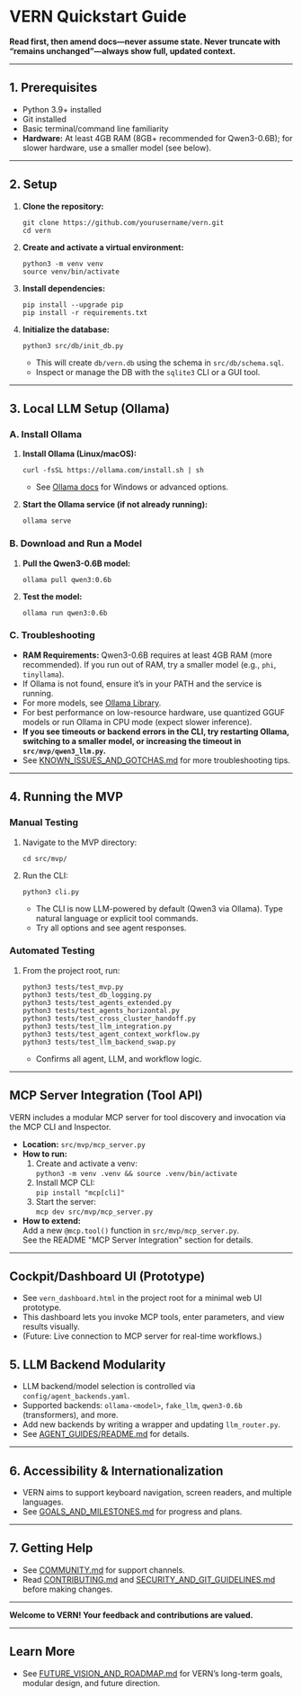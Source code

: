 # VERN Quickstart Guide

**Read first, then amend docs—never assume state. Never truncate with “remains unchanged”—always show full, updated context.**

---

## 1. Prerequisites

- Python 3.9+ installed
- Git installed
- Basic terminal/command line familiarity
- **Hardware:** At least 4GB RAM (8GB+ recommended for Qwen3-0.6B); for slower hardware, use a smaller model (see below).

---

## 2. Setup

1. **Clone the repository:**
   ```
   git clone https://github.com/yourusername/vern.git
   cd vern
   ```

2. **Create and activate a virtual environment:**
   ```
   python3 -m venv venv
   source venv/bin/activate
   ```

3. **Install dependencies:**
   ```
   pip install --upgrade pip
   pip install -r requirements.txt
   ```

4. **Initialize the database:**
   ```
   python3 src/db/init_db.py
   ```
   - This will create `db/vern.db` using the schema in `src/db/schema.sql`.
   - Inspect or manage the DB with the `sqlite3` CLI or a GUI tool.

---

## 3. Local LLM Setup (Ollama)

### A. Install Ollama

1. **Install Ollama (Linux/macOS):**
   ```
   curl -fsSL https://ollama.com/install.sh | sh
   ```
   - See [Ollama docs](https://ollama.com/) for Windows or advanced options.

2. **Start the Ollama service (if not already running):**
   ```
   ollama serve
   ```

### B. Download and Run a Model

1. **Pull the Qwen3-0.6B model:**
   ```
   ollama pull qwen3:0.6b
   ```
2. **Test the model:**
   ```
   ollama run qwen3:0.6b
   ```

### C. Troubleshooting

- **RAM Requirements:** Qwen3-0.6B requires at least 4GB RAM (more recommended). If you run out of RAM, try a smaller model (e.g., `phi`, `tinyllama`).
- If Ollama is not found, ensure it’s in your PATH and the service is running.
- For more models, see [Ollama Library](https://ollama.com/library).
- For best performance on low-resource hardware, use quantized GGUF models or run Ollama in CPU mode (expect slower inference).
- **If you see timeouts or backend errors in the CLI, try restarting Ollama, switching to a smaller model, or increasing the timeout in `src/mvp/qwen3_llm.py`.**
- See [KNOWN_ISSUES_AND_GOTCHAS.md](KNOWN_ISSUES_AND_GOTCHAS.md) for more troubleshooting tips.

---

## 4. Running the MVP

### Manual Testing

1. Navigate to the MVP directory:
   ```
   cd src/mvp/
   ```
2. Run the CLI:
   ```
   python3 cli.py
   ```
   - The CLI is now LLM-powered by default (Qwen3 via Ollama). Type natural language or explicit tool commands.
   - Try all options and see agent responses.

### Automated Testing

1. From the project root, run:
   ```
   python3 tests/test_mvp.py
   python3 tests/test_db_logging.py
   python3 tests/test_agents_extended.py
   python3 tests/test_agents_horizontal.py
   python3 tests/test_cross_cluster_handoff.py
   python3 tests/test_llm_integration.py
   python3 tests/test_agent_context_workflow.py
   python3 tests/test_llm_backend_swap.py
   ```
   - Confirms all agent, LLM, and workflow logic.

---

## MCP Server Integration (Tool API)

VERN includes a modular MCP server for tool discovery and invocation via the MCP CLI and Inspector.

- **Location:** `src/mvp/mcp_server.py`
- **How to run:**  
  1. Create and activate a venv:  
     `python3 -m venv .venv && source .venv/bin/activate`
  2. Install MCP CLI:  
     `pip install "mcp[cli]"`
  3. Start the server:  
     `mcp dev src/mvp/mcp_server.py`
- **How to extend:**  
  Add a new `@mcp.tool()` function in `src/mvp/mcp_server.py`.  
  See the README "MCP Server Integration" section for details.

---

## Cockpit/Dashboard UI (Prototype)

- See `vern_dashboard.html` in the project root for a minimal web UI prototype.
- This dashboard lets you invoke MCP tools, enter parameters, and view results visually.
- (Future: Live connection to MCP server for real-time workflows.)

## 5. LLM Backend Modularity

- LLM backend/model selection is controlled via `config/agent_backends.yaml`.
- Supported backends: `ollama-<model>`, `fake_llm`, `qwen3-0.6b` (transformers), and more.
- Add new backends by writing a wrapper and updating `llm_router.py`.
- See [AGENT_GUIDES/README.md](AGENT_GUIDES/README.md) for details.

---

## 6. Accessibility & Internationalization

- VERN aims to support keyboard navigation, screen readers, and multiple languages.
- See [GOALS_AND_MILESTONES.md](GOALS_AND_MILESTONES.md) for progress and plans.

---

## 7. Getting Help

- See [COMMUNITY.md](COMMUNITY.md) for support channels.
- Read [CONTRIBUTING.md](CONTRIBUTING.md) and [SECURITY_AND_GIT_GUIDELINES.md](SECURITY_AND_GIT_GUIDELINES.md) before making changes.

---

**Welcome to VERN! Your feedback and contributions are valued.**

---

## Learn More

- See [FUTURE_VISION_AND_ROADMAP.md](FUTURE_VISION_AND_ROADMAP.md) for VERN’s long-term goals, modular design, and future direction.
